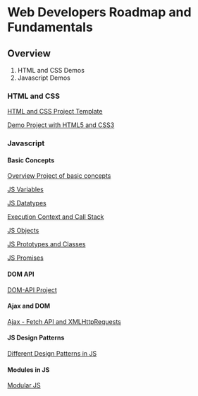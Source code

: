 # Web Developers Roadmap and Fundamentals

## Overview
1. HTML and CSS Demos
2. Javascript Demos

### HTML and CSS
[HTML and CSS Project Template](https://github.com/leonardo1710/WebEngineeringSDE/tree/main/1RoadmapAndFundamentals/HTML_CSS_Basics/simple_demo_project)

[Demo Project with HTML5 and CSS3](https://github.com/leonardo1710/WebEngineeringSDE/tree/main/1RoadmapAndFundamentals/HTML_CSS_Basics/simple_multipage_project)

### Javascript
#### Basic Concepts
[Overview Project of basic concepts](https://github.com/leonardo1710/WebEngineeringSDE/tree/main/1RoadmapAndFundamentals/Javascript/Basics)

[JS Variables](https://github.com/leonardo1710/WebEngineeringSDE/tree/main/1RoadmapAndFundamentals/Javascript/Basics/assets/javascript/demo_variables.js)

[JS Datatypes](https://github.com/leonardo1710/WebEngineeringSDE/tree/main/1RoadmapAndFundamentals/Javascript/Basics/assets/javascript/demo_datatypes.js)

[Execution Context and Call Stack](https://github.com/leonardo1710/WebEngineeringSDE/tree/main/1RoadmapAndFundamentals/Javascript/Basics/assets/javascript/demo_ec_callstack.js)

[JS Objects](https://github.com/leonardo1710/WebEngineeringSDE/tree/main/1RoadmapAndFundamentals/Javascript/Basics/assets/javascript/demo_objects.js)

[JS Prototypes and Classes](https://github.com/leonardo1710/WebEngineeringSDE/tree/main/1RoadmapAndFundamentals/Javascript/Basics/assets/javascript/demo_prototype_class.js)

[JS Promises](https://github.com/leonardo1710/WebEngineeringSDE/tree/main/1RoadmapAndFundamentals/Javascript/Basics/assets/javascript/demo_promises.js)

#### DOM API
[DOM-API Project](https://github.com/leonardo1710/WebEngineeringSDE/tree/main/1RoadmapAndFundamentals/Javascript/Dom)

#### Ajax and DOM
[Ajax - Fetch API and XMLHttpRequests](https://github.com/leonardo1710/WebEngineeringSDE/tree/main/1RoadmapAndFundamentals/Javascript/Ajax)

#### JS Design Patterns
[Different Design Patterns in JS](https://github.com/leonardo1710/WebEngineeringSDE/tree/main/1RoadmapAndFundamentals/Javascript/DesignPatterns)

#### Modules in JS
[Modular JS](https://github.com/leonardo1710/WebEngineeringSDE/tree/main/1RoadmapAndFundamentals/Javascript/Modules)